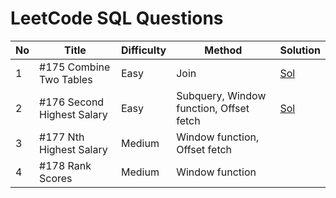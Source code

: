 # LeetCode SQL Questions

| No | Title                      | Difficulty | Method                                  | Solution |
|----|----------------------------|------------|-----------------------------------------|----------|
| 1  | #175 Combine Two Tables    | Easy       | Join                                    |[Sol](175-Combine-Two-Tables.sql)      |
| 2  | #176 Second Highest Salary | Easy       | Subquery, Window function, Offset fetch |[Sol](176-Second-Highest-Salary.sql)           |
| 3  | #177 Nth Highest Salary    | Medium     | Window function, Offset fetch           |          |
| 4  | #178 Rank Scores           | Medium     | Window function                         |          |
